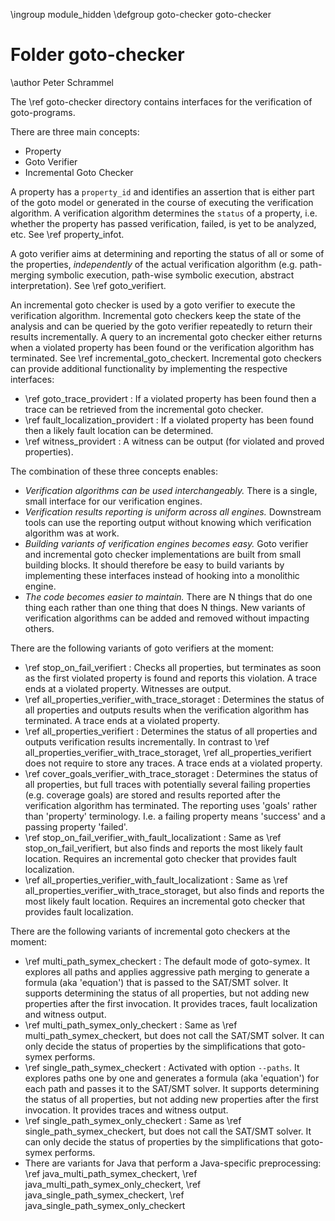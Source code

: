\ingroup module_hidden
\defgroup goto-checker goto-checker

# Folder goto-checker

\author Peter Schrammel

The \ref goto-checker directory contains interfaces for the verification of
goto-programs.

There are three main concepts:
* Property
* Goto Verifier
* Incremental Goto Checker

A property has a `property_id` and identifies an assertion that is either
part of the goto model or generated in the course of executing the verification
algorithm. A verification algorithm determines the `status` of a property,
i.e. whether the property has passed verification, failed, is yet to be
analyzed, etc. See \ref property_infot.

A goto verifier aims at determining and reporting
the status of all or some of the properties, _independently_ of the
actual verification algorithm (e.g. path-merging symbolic execution,
path-wise symbolic execution, abstract interpretation).
See \ref goto_verifiert.

An incremental goto checker is used by a goto verifier to execute the
verification algorithm. Incremental goto checkers keep the state of the
analysis and can be queried by the goto verifier repeatedly to return
their results incrementally. A query to an incremental goto checker
either returns when a violated property has been found or the
verification algorithm has terminated.  See \ref incremental_goto_checkert.
Incremental goto checkers can provide additional functionality by implementing
the respective interfaces:
* \ref goto_trace_providert : If a violated property has been
  found then a trace can be retrieved from the incremental goto checker.
* \ref fault_localization_providert : If a violated property has been
  found then a likely fault location can be determined.
* \ref witness_providert : A witness can be output (for violated
  and proved properties).

The combination of these three concepts enables:
* _Verification algorithms can be used interchangeably._
  There is a single, small interface for our verification engines.
* _Verification results reporting is uniform across all engines._
  Downstream tools can use the reporting output without knowing
  which verification algorithm was at work.
* _Building variants of verification engines becomes easy._
  Goto verifier and incremental goto checker implementations are built from
  small building blocks. It should therefore be easy to build variants
  by implementing these interfaces instead of hooking into a monolithic engine.
* _The code becomes easier to maintain._
  There are N things that do one thing each rather than one thing that does
  N things. New variants of verification algorithms can be added and removed
  without impacting others.

There are the following variants of goto verifiers at the moment:
* \ref stop_on_fail_verifiert : Checks all properties, but terminates
  as soon as the first violated property is found and reports this violation.
  A trace ends at a violated property. Witnesses are output.
* \ref all_properties_verifier_with_trace_storaget : Determines the status of
  all properties and outputs results when the verification algorithm has
  terminated. A trace ends at a violated property.
* \ref all_properties_verifiert : Determines the status of all properties and
  outputs verification results incrementally. In contrast to
  \ref all_properties_verifier_with_trace_storaget,
  \ref all_properties_verifiert does not require to store any traces.
  A trace ends at a violated property.
* \ref cover_goals_verifier_with_trace_storaget : Determines the status of
  all properties, but full traces with potentially several failing properties
  (e.g. coverage goals) are stored and results reported after the
  verification algorithm has terminated.
  The reporting uses 'goals' rather than 'property' terminology. I.e.
  a failing property means 'success' and a passing property 'failed'.
* \ref stop_on_fail_verifier_with_fault_localizationt : Same as
  \ref stop_on_fail_verifiert, but also finds and reports
  the most likely fault location. Requires an incremental goto checker
  that provides fault localization.
* \ref all_properties_verifier_with_fault_localizationt : Same as
  \ref all_properties_verifier_with_trace_storaget, but also finds and reports
  the most likely fault location. Requires an incremental goto checker
  that provides fault localization.

There are the following variants of incremental goto checkers at the moment:
* \ref multi_path_symex_checkert : The default mode of goto-symex. It explores
  all paths and applies aggressive path merging to generate a formula
  (aka 'equation') that is passed to the SAT/SMT solver. It supports
  determining the status of all properties, but not adding new properties
  after the first invocation. It provides traces, fault localization and witness
  output.
* \ref multi_path_symex_only_checkert : Same as \ref multi_path_symex_checkert,
  but does not call the SAT/SMT solver. It can only decide the status of
  properties by the simplifications that goto-symex performs.
* \ref single_path_symex_checkert : Activated with option `--paths`. It
  explores paths one by one and generates a formula (aka 'equation') for each
  path and passes it to the SAT/SMT solver. It supports
  determining the status of all properties, but not adding new properties
  after the first invocation. It provides traces and witness output.
* \ref single_path_symex_only_checkert : Same as
  \ref single_path_symex_checkert,
  but does not call the SAT/SMT solver. It can only decide the status of
  properties by the simplifications that goto-symex performs.
* There are variants for Java that perform a Java-specific preprocessing:
  \ref java_multi_path_symex_checkert,
  \ref java_multi_path_symex_only_checkert,
  \ref java_single_path_symex_checkert,
  \ref java_single_path_symex_only_checkert
